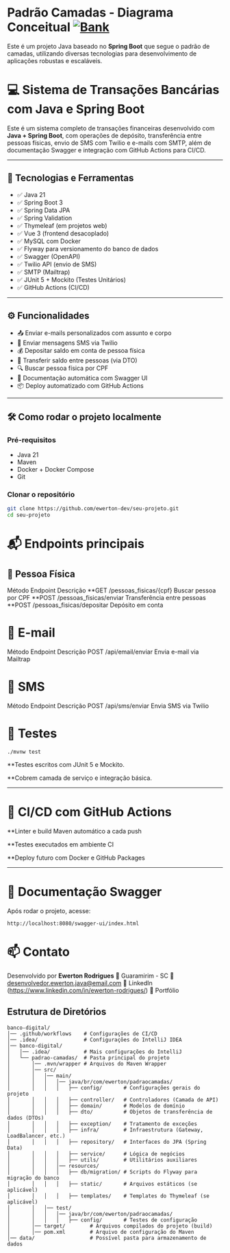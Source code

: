 # Padrão Camadas -  Diagrama Conceitual [![Bank](https://img.shields.io/badge/Bank-43B02A?style=flat&logo=bank&logoColor=white)](https://viewer.diagrams.net/?tags=%7B%7D&highlight=0000ff&edit=_blank&layers=1&nav=1&title=padrao-camadas-arquitetura.drawio#R7V1dc6O4Ev01fhwXkvh8TJxk51ZldrM3W7V7n1KKUWx2MHIBtuP59VdggUGCQGxAToKnyhUEMoI%2B6j7d6tZM0Gz1%2BluI18sf1CX%2BBGru6wTdTCAEusG%2Bk4b9oeEbhPqhZRF67qFNOzY8er8I75m1bjyXRLzt0BRT6sfeutw4p0FA5nGpDYch3ZUve6G%2BW2pY4wUpDSNpeJxjn0iX%2Fe258fLQCg2tcPl34i2WsXjmGc9%2FLkK6CfgNJxBp6edweoWzH%2BMN0RK7dFdoQrcTNAspjQ9%2FrV5nxE9ebvm93dWczQcekiBu0%2BGf7%2F%2FR4vu%2Fvv8R%2Fa7P9T%2FX21%2Fz4Jtu8cHF%2B%2ByNEJe9IH5Iw3hJFzTA%2Fu2x9Tp9aJL8LGBHx2vuKV3zxn9JHO%2B5tPEmpqxpGa98fvbFp7urwGOvyKMBb4vikP7MZcDezvV8E27Tu2j56Rn1aZgOE92lH3bm8ADJqGtfDG%2BK6CackzfeBuQAxOGCxG9cB2AuPzYxCF2RONyzjiHx2SNtywPBHKGL%2FDre9SoM8b5wwZp6QRwVfvkhaWAXZJMNZNjikw0goyRy9sfhN7OjwuCOTSks3gER%2FlK22N%2BQDOkCZNKRk%2FB2S5IH4PLM4J5Iz8XRMhdlAQiSVDXt7k5LLnrxfL%2BqHUfrgxp48V6TX7z28TPxH2jkcSzNSTIUdmJLwthjE%2F1euOCZxjFdFS648r1FciJO0HuN%2BVH%2BO3QT%2B17ABpkpIO3wdOvk4Vevi0QvTrdbdxrFNEy1jYBllIM0uSN5fRumMqqyDpoliB%2FaaGpxBbw7Ki9kTXnjsqC4OFQq4VgA0An4GFVI4W2glirEVqJBkGaVIaTpgtF4b49%2BdI4FVGCKCTvc%2F5OgJZlW%2FPh%2FxZM3rxxLh6N9CVknAK8KxQrAaKoxZw4qQcvhUu8VWWhYa5bYrSprxtsv2JqtQxqzK9hdnhKWu35iDPzFW0hoTx6c9XI9docbLzx0Ye1JE%2FaTZ6dBXHj2l%2FTTkUmEgkl0TE0yh5nhKxlDMDX0nuyhPiTCZrPU45AQlrdfMMIiwrSkF%2B97I0zIMaeaIVBmnSl3q4ozOTJMdGcKUU8wMS6BVueG6IJhwhSQS1Y4cJ8i4r%2Bwr3DrJVavG07tCJwawHYaRIcZye6eUBsjoRa4SQsOg9RwGLusXxx7AHZsNquObCLheZwI53q39GLyuMbpq96xuVWlMIr69x2eObc0XUxHINhz25FnI6qajb05t%2FY4FwWntU18TM1kRGJ8DBiN3u3bPfqZv7o%2Bgur9oDoXU2fpAbtZ5VYSmjrnp84hrFC74OZ61iHvKiKCDY7DBcDsmD9QFRvDu0if4vXaZ7dJHUPXi%2BaU3XefsbIndkmhFS9SNAgw06v45pqEHhMVCRMj5QWL4xCOdLcLCwNNYcbnUdWCibGqXMa%2BTAxSEuu6VG0A2q7BnLsEc5bMslGOiyLKnXxgXrCTr8uw%2BMpz%2B7IXR6AUC2iij009%2BqGPoEUMuy8yws%2BUVJcCZiLTh2plK9OXBY7JDu%2BffIrdp2fs42Ce3rwf5STGpwGwWwaoe3NozVEjFaaSMZDzcZpG0oGC6BJoEZnuPrxUt5DRaXhJ18TwEpBJQsVsRE5f3F%2BTXu1Xno1tY72q8q9Ec4%2F4XKklCE09eoovjR7lSahSo%2BShGIMUEjn7wYgx8oBTMGKcCZHzog4tFn4ayXhRGjXhhPpXXs3kq8i3xO5FNj5PooRPEX4h05jMlwG722L%2F5M1pEE2Tb1hNHGrihF2wA2CiqRBIyBeWCgRBRwPSdYTGaVqYAFbLaapfBF1n1r4hgNDUoyd%2BMLLOU0CliB%2FoQAk%2FGLO6T8GIoZYgWL0ShNxHr%2Ffe1ROELpgAcmQmgCprLYYlAyNnL4K9beKAGjJgKCnWAi0SFcbs4yGqtXQx9AMrQv8Dl2oBp1f7UONAuuQFb%2Fx4WOsAdEmyoBvJOqJgtZYpw8juLWXYUsLoj%2FVSk0KxVLF46oPVS2WCvNSCKSHPweHavj78rL%2FZoad6YU2FkmFn4I1lDk5CJ%2F0WOIn1CU5FQAraU6f0MQc0KZYs3CE1Dzhb89Qrm5JO6lvzwJaaB5zrYJ4YhHDeqXp0Q4Xqgb2qnhr%2FN6ABGV7rdMJR7QvXLrBFqtOnCWj0R1mBIWU9q%2Bes0FHLWacGQmXroTmwwXykRw%2FZEtQbpuEiAiRt0y3BuXT2vKiWkmqYehw0bfbwoTCgt4XAuSm350FAScVrAQKmVUTAN6YKNPSZYNBeFVhKcaDaJFhsBEVVMNXgp8JBa3VwLgxO9DKguByOmhbQG3r0tICupCq4gFOkm2XqYh%2BB%2Bxlw2roK7GzqcmIkzrLfCdSmHj2t4quNzjBuVYJpA0QvFY1G27BwN8GZCi0n5q1bgsN9GBnvJhjhLmDUwg3%2FwivRrfGhRlnlJQ1ZlEdrKmsTOthmk3ITdkEROvSk21qsM7Qpg2P%2F7pLb5ruYCXE9IWZkmhxAlUHAj1sY94yDnx1Fm6ApwKGixN6sCDaZfYURjUE32%2FrIWRG9bralG06ZA13AZluGaipv6LrgciL7M1H5thWWh9wUVZEHQ3XkwSh7dAwGxqcKRreFQWFr%2FGFTK8yyasoW3us5T0OPnrZ%2BU70xMjDECJlpfiqctgYqVKmvTCV1QQUcSEbrU8Wf2qNA6a5kppKE8AIKYDm%2BM%2F1UJivLlr1Qt14TasfsQeyPap5kiYhryviqhNzFJqC2XqdTkwZm2EjAHOwfc5YcfXzAbjiZockVouzEDK8w884lZDJXNZakyQM1kotcsTO2Jnj6orO98lw3BXjV9idl0C98HEW14BMiUvmeJ8Xojhj9MfjxHV55fiKOvxjC2TvQfic79v1fyrz4bvx2R4w%2Ba1wgBa8doIpCqKxeqfukU3mP%2Fdsde0Q2JZMnd0NvsSEd4oFfcz4UNEGIZjshJgN%2FzGJRQAaMYP3OzBWDllj8hiq2YQZZhWhJ4r2lGctbHzxM2fGdFzExfABJo6pp3qHUgJBva0N5klbFXPuTmFyLmkrsnv7rRfEoMjarxFUT5SKTiwcffzyOksr%2FzysxmV2dpORCvlFSk7ROwb4sSdnyKuXttxX2%2FFFYDjIFouE4qqUFRmnVTS1TQ4KwFJsrG0rCutrENPR%2B4dQ3tHIP8cvLDoobiSqXnezT%2F3bYmXeUFkCwTDeAlu3Wp0xcssN9T7HLWq6zLZRHsUEgpHgCQ7U5k%2FNeHpOMjoN6TEJnLmFft8HWG7UkkxdwpkKd6%2FH%2F3C7IMJsNw8hQjnyMMmzvVB%2FX6ZUJUA6EXOP5TxK4o7jYjBN0ZtWOm8OKSw6CjOKqZSbqxSVHQq4ZIcn14g126UdYCejb13ZEXxtAU1crOkcOjYyiq1qQyRIRLkdycpjkkSw2IQ4OrGSM7lds646qd5AcVnByyGQUnGjjgHmBgpPjJVxXfnl5SdUmqLdgCTsMKY2L6S1J5cQP6pLkiv8D)

Este é um projeto Java baseado no **Spring Boot** que segue o padrão de camadas, utilizando diversas tecnologias para desenvolvimento de aplicações robustas e escaláveis.

# 💻 Sistema de Transações Bancárias com Java e Spring Boot

Este é um sistema completo de transações financeiras desenvolvido com **Java + Spring Boot**, com operações de depósito, transferência entre pessoas físicas, envio de SMS com Twilio e e-mails com SMTP, além de documentação Swagger e integração com GitHub Actions para CI/CD.

---

## 🔧 Tecnologias e Ferramentas

- ✅ Java 21
- ✅ Spring Boot 3
- ✅ Spring Data JPA
- ✅ Spring Validation
- ✅ Thymeleaf (em projetos web)
- ✅ Vue 3 (frontend desacoplado)
- ✅ MySQL com Docker
- ✅ Flyway para versionamento do banco de dados
- ✅ Swagger (OpenAPI)
- ✅ Twilio API (envio de SMS)
- ✅ SMTP (Mailtrap)
- ✅ JUnit 5 + Mockito (Testes Unitários)
- ✅ GitHub Actions (CI/CD)

---

## ⚙️ Funcionalidades

- 📤 Enviar e-mails personalizados com assunto e corpo
- 📱 Enviar mensagens SMS via Twilio
- 💰 Depositar saldo em conta de pessoa física
- 🔄 Transferir saldo entre pessoas (via DTO)
- 🔍 Buscar pessoa física por CPF
- 📑 Documentação automática com Swagger UI
- 📦 Deploy automatizado com GitHub Actions

---

## 🛠️ Como rodar o projeto localmente

### Pré-requisitos

- Java 21
- Maven
- Docker + Docker Compose
- Git

### Clonar o repositório

```bash
git clone https://github.com/ewerton-dev/seu-projeto.git
cd seu-projeto
```

# 📬 Endpoints principais
  
  ## 📍 Pessoa Física

Método	Endpoint	Descrição
**GET	/pessoas_fisicas/{cpf}	Buscar pessoa por CPF
**POST	/pessoas_fisicas/enviar	Transferência entre pessoas
**POST	/pessoas_fisicas/depositar	Depósito em conta

# 📧 E-mail

Método	Endpoint	Descrição
POST	/api/email/enviar	Envia e-mail via Mailtrap

# 📱 SMS

Método	Endpoint	Descrição
POST	/api/sms/enviar	Envia SMS via Twilio

# 🧪 Testes

```
./mvnw test
```

**Testes escritos com JUnit 5 e Mockito.

**Cobrem camada de serviço e integração básica.

---

# 🚀 CI/CD com GitHub Actions

**Linter e build Maven automático a cada push

**Testes executados em ambiente CI

**Deploy futuro com Docker e GitHub Packages

---

# 📖 Documentação Swagger

Após rodar o projeto, acesse:

```
http://localhost:8080/swagger-ui/index.html
```

# 📫 Contato
 Desenvolvido por **Ewerton Rodrigues**
📍 Guaramirim - SC
📧 desenvolvedor.ewerton.java@email.com
💼 LinkedIn (https://www.linkedin.com/in/ewerton-rodrigues/)
📁 Portfólio

## Estrutura de Diretórios

```plaintext
banco-digital/
│── .github/workflows    # Configurações de CI/CD
│── .idea/               # Configurações do IntelliJ IDEA
│── banco-digital/
│   │── .idea/           # Mais configurações do IntelliJ
│   └── padrao-camadas/  # Pasta principal do projeto
│       │── .mvn/wrapper # Arquivos do Maven Wrapper
│       │── src/
│       │   │── main/
│       │   │   │── java/br/com/ewerton/padraocamadas/
│       │   │   │   ├── config/       # Configurações gerais do projeto
│       │   │   │   ├── controller/   # Controladores (Camada de API)
│       │   │   │   ├── domain/       # Modelos de domínio
│       │   │   │   ├── dto/          # Objetos de transferência de dados (DTOs)
│       │   │   │   ├── exception/    # Tratamento de exceções
│       │   │   │   ├── infra/        # Infraestrutura (Gateway, LoadBalancer, etc.)
│       │   │   │   ├── repository/   # Interfaces do JPA (Spring Data)
│       │   │   │   ├── service/      # Lógica de negócios
│       │   │   │   ├── utils/        # Utilitários auxiliares
│       │   │   │── resources/
│       │   │   │   ├── db/migration/ # Scripts do Flyway para migração do banco
│       │   │   │   ├── static/       # Arquivos estáticos (se aplicável)
│       │   │   │   ├── templates/    # Templates do Thymeleaf (se aplicável)
│       │   │── test/
│       │   │   │── java/br/com/ewerton/padraocamadas/
│       │   │   │   ├── config/       # Testes de configuração
│       │── target/        # Arquivos compilados do projeto (build)
│       │── pom.xml        # Arquivo de configuração do Maven
│── data/                  # Possível pasta para armazenamento de dados


```


